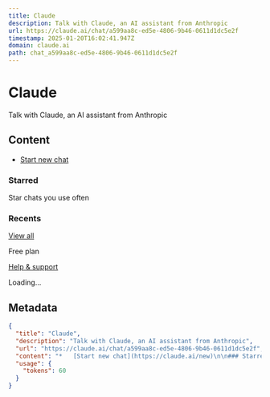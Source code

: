 ```yaml
---
title: Claude
description: Talk with Claude, an AI assistant from Anthropic
url: https://claude.ai/chat/a599aa8c-ed5e-4806-9b46-0611d1dc5e2f
timestamp: 2025-01-20T16:02:41.947Z
domain: claude.ai
path: chat_a599aa8c-ed5e-4806-9b46-0611d1dc5e2f
---
```


# Claude


Talk with Claude, an AI assistant from Anthropic


## Content

*   [Start new chat](https://claude.ai/new)

### Starred

Star chats you use often

### Recents

[View all](https://claude.ai/recents)

Free plan

[Help & support](https://support.anthropic.com/en/)

Loading...

## Metadata

```json
{
  "title": "Claude",
  "description": "Talk with Claude, an AI assistant from Anthropic",
  "url": "https://claude.ai/chat/a599aa8c-ed5e-4806-9b46-0611d1dc5e2f",
  "content": "*   [Start new chat](https://claude.ai/new)\n\n### Starred\n\nStar chats you use often\n\n### Recents\n\n[View all](https://claude.ai/recents)\n\nFree plan\n\n[Help & support](https://support.anthropic.com/en/)\n\nLoading...",
  "usage": {
    "tokens": 60
  }
}
```
